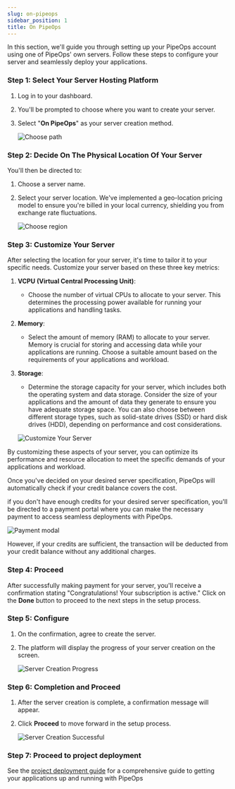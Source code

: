 ```yaml
---
slug: on-pipeops
sidebar_position: 1
title: On PipeOps
---
```


In this section, we'll guide you through setting up your PipeOps account using one of PipeOps' own servers. Follow these steps to configure your server and seamlessly deploy your applications.

### Step 1: Select Your Server Hosting Platform

1. Log in to your dashboard.
2. You'll be prompted to choose where you want to create your server.
3. Select "**On PipeOps**" as your server creation method.

   ![Choose path](https://pub-30c11acc143348fcae20835653c5514d.r2.dev//20/25/Deploy_On_Pipeops_be984335cd.png)

### Step 2: Decide On The Physical Location Of Your Server

You'll then be directed to:
1. Choose a server name.
2. Select your server location. We've implemented a geo-location pricing model to ensure you're billed in your local currency, shielding you from exchange rate fluctuations.

   ![Choose region](https://pub-30c11acc143348fcae20835653c5514d.r2.dev//20/25/Choose_Region_eb8ef21a43.png)

### Step 3: Customize Your Server

After selecting the location for your server, it's time to tailor it to your specific needs. Customize your server based on these three key metrics:

1. **VCPU (Virtual Central Processing Unit)**:
   - Choose the number of virtual CPUs to allocate to your server. This determines the processing power available for running your applications and handling tasks.

2. **Memory**:
   - Select the amount of memory (RAM) to allocate to your server. Memory is crucial for storing and accessing data while your applications are running. Choose a suitable amount based on the requirements of your applications and workload.

3. **Storage**:
   - Determine the storage capacity for your server, which includes both the operating system and data storage. Consider the size of your applications and the amount of data they generate to ensure you have adequate storage space. You can also choose between different storage types, such as solid-state drives (SSD) or hard disk drives (HDD), depending on performance and cost considerations.

   ![Customize Your Server](https://pub-30c11acc143348fcae20835653c5514d.r2.dev//20/25/Choose_Specs_c908e16387.png)

By customizing these aspects of your server, you can optimize its performance and resource allocation to meet the specific demands of your applications and workload.

Once you've decided on your desired server specification, PipeOps will automatically check if your credit balance covers the cost. 

if you don't have enough credits for your desired server specification, you'll be directed to a payment portal where you can make the necessary payment to access seamless deployments with PipeOps.

![Payment modal](https://pub-30c11acc143348fcae20835653c5514d.r2.dev//20/25/Payment_Confirmation_7fff228669.png)

However, if your credits are sufficient, the transaction will be deducted from your credit balance without any additional charges. 

### Step 4: Proceed

After successfully making payment for your server, you'll receive a confirmation stating "Congratulations! Your subscription is active." Click on the **Done** button to proceed to the next steps in the setup process.

### Step 5: Configure 

1. On the confirmation, agree to create the server.
2. The platform will display the progress of your server creation on the screen.

   ![Server Creation Progress](https://pub-30c11acc143348fcae20835653c5514d.r2.dev//20/26/creation_In_Progress_3fab10c0e8.png)

### Step 6: Completion and Proceed

1. After the server creation is complete, a confirmation message will appear.
2. Click **Proceed** to move forward in the setup process.

    ![Server Creation Successful](https://pub-30c11acc143348fcae20835653c5514d.r2.dev//20/26/server_Created_dd33edd741.png)

### Step 7: Proceed to project deployment

See the [project deployment guide](/docs/user-guides/project/project-deployment.md) for a comprehensive guide to getting your applications up and running with PipeOps